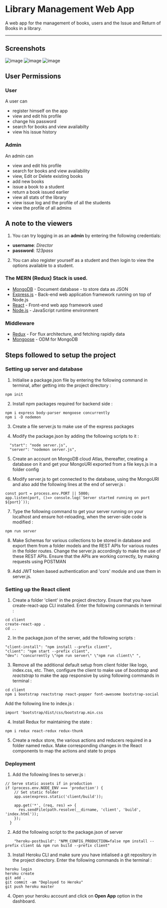 # Library Management Web App

A web app for the management of books, users and the Issue and Return of Books in a library.

<hr>

## Screenshots  
![image](https://user-images.githubusercontent.com/60510780/188250489-e14f96fe-f81c-4056-b146-8443547f8ad0.png)
![image](https://user-images.githubusercontent.com/60510780/188250494-85980215-ad27-470a-91b7-756b5d782715.png)
![image](https://user-images.githubusercontent.com/60510780/188250502-993dfc3a-a004-42b6-929b-daa3cb04829f.png)


## User Permissions

### User

A user can

* register himself on the app
* view and edit his profile
* change his password
* search for books and view availabilty
* view his issue history

### Admin

An admin can

* view and edit his profile
* search for books and view availability
* view, Edit or Delete existing books
* add new books
* issue a book to a student
* return a book issued earlier
* view all stats of the library
* view issue log and the profile of all the students
* view the profile of all admins 

## A note to the viewers

1. You can try logging in as an **admin** by entering the following credentials:

* **username**: *Director*
* **password**: *123pass*

2. You can also register yourself as a student and then login to view the options available to a student.

### The MERN (Redux) Stack is used.

* [MongoDB](https://docs.mongodb.com/) - Document database - to store data as JSON 
* [Express.js](https://devdocs.io/express/) - Back-end web application framework running on top of Node.js
* [React](https://reactjs.org/docs/) - Front-end web app framework used
* [Node.js](https://nodejs.org/en/docs/) - JavaScript runtime environment 

### Middleware

* [Redux](https://redux.js.org/basics/usage-with-react) - For flux architecture, and fetching rapidly data
* [Mongoose](https://mongoosejs.com/docs/guide.html) - ODM for MongoDB

## Steps followed to setup the project

### Setting up server and database

1. Initialise a package.json file by entering the following command in terminal, after getting into the project directory :

```(bash)
npm init
```

2. Install npm packages required for backend side :

```(bash)
npm i express body-parser mongoose concurrently
npm i -D nodemon
```

3. Create a file server.js to make use of the express packages 

4. Modify the package.json by adding the following scripts to it :

```(JSON)
  "start": "node server.js",
  "server": "nodemon server.js",
```

5. Create an account on MongoDB cloud Atlas, thereafter, creating a database on it and get your MongoURI exported from a file keys.js in a folder config

6. Modify server.js to get connected to the database, using the MongoURI and also add the following lines at the end of server.js :

```(JavaScript)
const port = process.env.PORT || 5000;
app.listen(port, ()=> console.log(`Server started running on port ${port}`));
```

7. Type the following command to get your server running on your localhost and ensure hot-reloading, when the server-side code is modified :

```(bash)
npm run server
```

8. Make Schemas for various collections to be stored in database and export them from a folder models and the REST APIs for various routes in the folder routes. Change the server.js accordingly to make the use of these REST APIs. Ensure that the APIs are working correctly, by making requests using POSTMAN

9. Add JWT token based authentication and 'cors' module and use them in server.js. 

### Setting up the React client

1. Create a folder 'client' in the project directory. Ensure that you have create-react-app CLI installed. Enter the following commands in terminal :

```(bash)
cd client
create-react-app .
cd ..
```

2. In the package.json of the server, add the following scripts :

```(JSON)
"client-install": "npm install --prefix client",
"client": "npm start --prefix client",
"dev": "concurrently \"npm run server\" \"npm run client\" ",
```

3. Remove all the additional default setup from client folder like logo, index.css, etc. Then, configure the client to make use of *bootstrap* and *reactstrap* to make the app responsive by using following commands in terminal :

```(bash)
cd client
npm i bootstrap reactstrap react-popper font-awesome bootstrap-social
```

Add the following line to index.js :

```(JavaScript)
import 'bootstrap/dist/css/bootstrap.min.css
```

4. Install Redux for maintaining the state :

```(Terminal)
npm i redux react-redux redux-thunk
```

5. Create a redux store, the various actions and reducers required in a folder named redux. Make corresponding changes in the React components to map the actions and state to props

### Deployment

1. Add the following lines to server.js :

```(JavaScript)
// Serve static assets if in production
if (process.env.NODE_ENV === 'production') {
    // Set static folder
    app.use(express.static('client/build'));
  
    app.get('*', (req, res) => {
      res.sendFile(path.resolve(__dirname, 'client', 'build', 'index.html'));
    });
  }
```

2. Add the following script to the package.json of server

```(JSON)
    "heroku-postbuild": "NPM_CONFIG_PRODUCTION=false npm install --prefix client && npm run build --prefix client"
```

3. Install Heroku CLI and make sure you have intialised a git repository in the project directory. Enter the following commands in the terminal :

```(bash)
heroku login
heroku create
git add .
git commit -am "Deployed to Heroku"
git push heroku master
```

4. Open your heroku account and click on **Open App** option in the dashboard.
